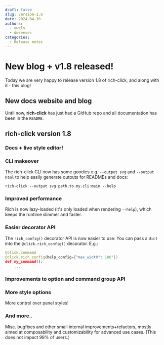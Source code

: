 ```yaml
---
draft: false
slug: version-1.8
date: 2024-04-30
authors:
  - ewels
  - dwreeves
categories:
  - Release notes
---
```


# New blog + v1.8 released!

Today we are very happy to release version 1.8 of rich-click,
and along with it - this blog!

<!-- more -->

## New docs website and blog

Until now, **rich-click** has just had a GitHub repo and all documentation has been in the `README`.


## rich-click version 1.8

### Docs + live style editor!

### CLI makeover

The rich-click CLI now has some goodies e.g. `--output svg` and `--output html` to help easily generate outputs for READMEs and docs:

```shell
rich-click --output svg path.to.my.cli:main --help
```

### Improved performance

Rich is now lazy-loaded (it's only loaded when rendering `--help`), which keeps the runtime slimmer and faster.

### Easier decorator API

The `rich_config()` decorator API is now easier to use:
You can pass a `dict` into the `@click.rich_config()` decorator. E.g.:

```python
@click.command
@click.rich_config(help_config={"max_width": 100"})
def my_command():
    ...
```

### Improvements to option and command group API

### More style options

More control over panel styles!

### And more..

Misc. bugfixes and other small internal improvements+refactors, mostly aimed at composability and customizability for advanced use cases. (This does not impact 99% of users.)
